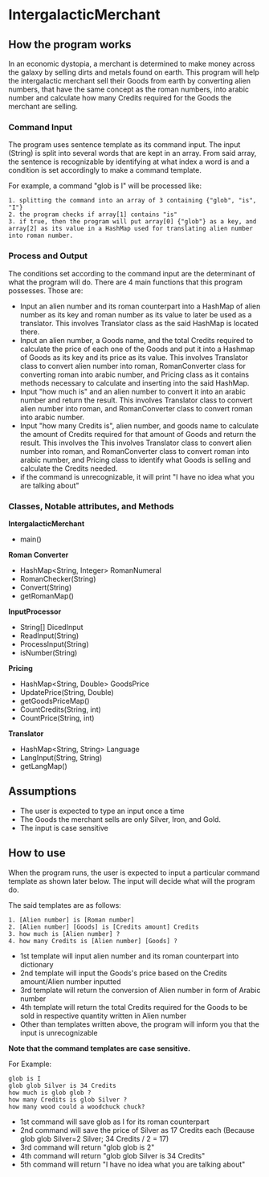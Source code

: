 # IntergalacticMerchant

## How the program works
In an economic dystopia, a merchant is determined to make money across the galaxy by selling dirts and metals found on earth. This program will help the intergalactic merchant sell their Goods from earth by converting alien numbers, that have the same concept as the roman numbers, into arabic number and calculate how many Credits required for the Goods the merchant are selling.

### Command Input
The program uses sentence template as its command input. The input (String) is split into several words that are kept in an array. From said array, the sentence is recognizable by identifying at what index a word is and a condition is set accordingly to make a command template.

For example, a command "glob is I" will be processed like:
```
1. splitting the command into an array of 3 containing {"glob", "is", "I"}
2. the program checks if array[1] contains "is"
3. if true, then the program will put array[0] {"glob"} as a key, and array[2] as its value in a HashMap used for translating alien number into roman number.
```

### Process and Output
The conditions set according to the command input are the determinant of what the program will do. There are 4 main functions that this program possesses. Those are:

* Input an alien number and its roman counterpart into a HashMap   of alien number as its key and roman number as its value to later be used as a translator. This involves Translator class as the said HashMap is located there.
* Input an alien number, a Goods name, and the total Credits required to calculate the price of each one of the Goods and put it into a Hashmap of Goods as its key and its price as its value. This involves Translator class to convert alien number into roman, RomanConverter class for converting roman into arabic number, and Pricing class as it contains methods necessary to calculate and inserting into the said HashMap.
* Input "how much is" and an alien number to convert it into an arabic number and return the result. This involves Translator class to convert alien number into roman, and RomanConverter class to convert roman into arabic number.
* Input "how many Credits is", alien number, and goods name to calculate the amount of Credits required for that amount of Goods and return the result. This involves the This involves Translator class to convert alien number into roman, and RomanConverter class to convert roman into arabic number, and Pricing class to identify what Goods is selling and calculate the Credits needed.
* if the command is unrecognizable, it will print "I have no idea what you are talking about"

### Classes, Notable attributes, and Methods

**IntergalacticMerchant**

* main()

**Roman Converter**

* HashMap<String, Integer> RomanNumeral
* RomanChecker(String)
* Convert(String)
* getRomanMap()

**InputProcessor**

* String[] DicedInput
* ReadInput(String)
* ProcessInput(String)
* isNumber(String)

**Pricing**

* HashMap<String, Double> GoodsPrice
* UpdatePrice(String, Double)
* getGoodsPriceMap()
* CountCredits(String, int)
* CountPrice(String, int)

**Translator**

* HashMap<String, String> Language
* LangInput(String, String)
* getLangMap()

## Assumptions
* The user is expected to type an input once a time
* The Goods the merchant sells are only Silver, Iron, and Gold.
* The input is case sensitive

## How to use
When the program runs, the user is expected to input a particular command template as shown later below. The input will decide what will the program do. 

The said templates are as follows:
```
1. [Alien number] is [Roman number]
2. [Alien number] [Goods] is [Credits amount] Credits
3. how much is [Alien number] ?
4. how many Credits is [Alien number] [Goods] ?
```

* 1st template will input alien number and its roman counterpart into dictionary 
* 2nd template will input the Goods's price based on the Credits amount/Alien number inputted
* 3rd template will return the conversion of Alien number in form of Arabic number
* 4th template will return the total Credits required for the Goods to be sold in respective quantity written in Alien number
* Other than templates written above, the program will inform you that the input is unrecognizable

**Note that the command templates are case sensitive.**

For Example:
```
glob is I
glob glob Silver is 34 Credits
how much is glob glob ?
how many Credits is glob Silver ?
how many wood could a woodchuck chuck?
```
* 1st command will save glob as I for its roman counterpart
* 2nd command will save the price of Silver as 17 Credits each (Because glob glob Silver=2 Silver; 34 Credits / 2 = 17)
* 3rd command will return "glob glob is 2"
* 4th command will return "glob glob Silver is 34 Credits"
* 5th command will return "I have no idea what you are talking about"
